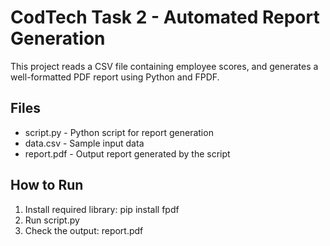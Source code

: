 # CodTech Task 2 - Automated Report Generation

This project reads a CSV file containing employee scores, and generates a well-formatted PDF report using Python and FPDF.

## Files

- script.py - Python script for report generation
- data.csv - Sample input data
- report.pdf - Output report generated by the script

## How to Run

1. Install required library: pip install fpdf
2. Run script.py
3. Check the output: report.pdf
